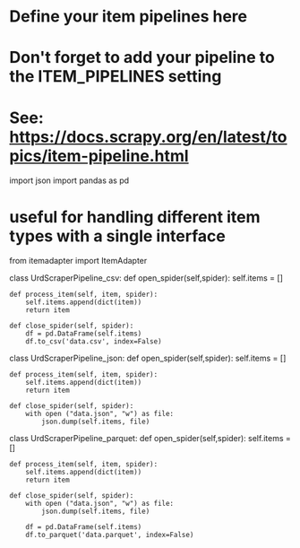 # Define your item pipelines here
#
# Don't forget to add your pipeline to the ITEM_PIPELINES setting
# See: https://docs.scrapy.org/en/latest/topics/item-pipeline.html
import json
import pandas as pd

# useful for handling different item types with a single interface
from itemadapter import ItemAdapter


class UrdScraperPipeline_csv:
    def open_spider(self,spider):
        self.items = []

    def process_item(self, item, spider):
        self.items.append(dict(item))
        return item

    def close_spider(self, spider):
        df = pd.DataFrame(self.items)
        df.to_csv('data.csv', index=False)


class UrdScraperPipeline_json:
    def open_spider(self,spider):
        self.items = []


    def process_item(self, item, spider):
        self.items.append(dict(item))
        return item

    def close_spider(self, spider):
        with open ("data.json", "w") as file:
            json.dump(self.items, file)


class UrdScraperPipeline_parquet:
    def open_spider(self,spider):
        self.items = []


    def process_item(self, item, spider):
        self.items.append(dict(item))
        return item

    def close_spider(self, spider):
        with open ("data.json", "w") as file:
            json.dump(self.items, file)

        df = pd.DataFrame(self.items)
        df.to_parquet('data.parquet', index=False)
